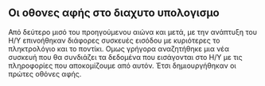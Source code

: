 ## Οι οθονες αφής στο διαχυτο υπολογισμο


Από δεύτερο μισό του προηγούμενου αιώνα και μετά, με την ανάπτυξη του Η/Υ επινοήθηκαν διάφορες συσκευές εισόδου με κυριότερες το πληκτρολόγιο και το ποντίκι. Ομως γρήγορα αναζητήθηκε μια νέα συσκευή που θα συνδιάζει τα δεδομένα που εισάγονται στο Η/Υ με τις πληροφορίες που αποκομίζουμε από αυτόν. Έτσι δημιουργήθηκαν οι πρώτες οθόνες αφής.


